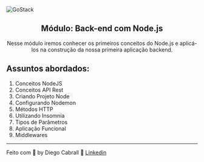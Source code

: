 <img alt="GoStack" src="https://storage.googleapis.com/golden-wind/bootcamp-gostack/header-desafios.png" />

<h2 align="center">
  Módulo: Back-end com Node.js
</h2>

<p align="center">Nesse módulo iremos conhecer os primeiros conceitos do Node.js e aplicá-los na construção da nossa primeira aplicação backend.</blockquote>

## Assuntos abordados:

01. Conceitos NodeJS
02. Conceitos API Rest
03. Criando Projeto Node
04. Configurando Nodemon
05. Métodos HTTP
06. Utilizando Insomnia
07. Tipos de Parâmetros
08. Aplicação Funcional
09. Middlewares

---

Feito com 💜 by Diego Cabrall :wave: [Linkedin](https://www.linkedin.com/in/diego-pg-cabral/)